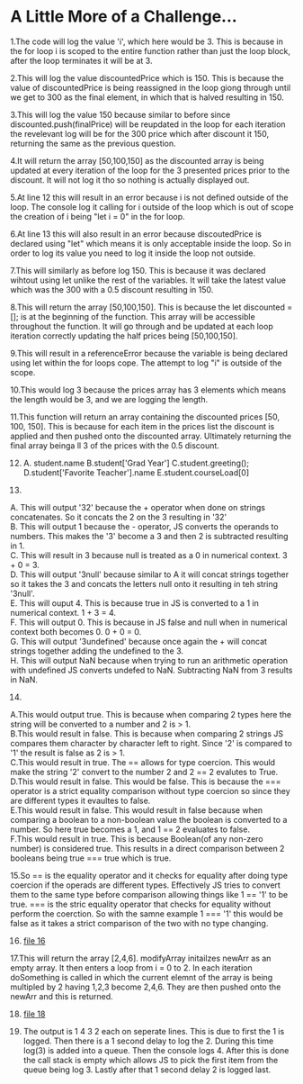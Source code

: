 # A Little More of a Challenge...

1.The code will log the value 'i', which here would be 3. This is because in the for loop i is scoped to the entire function rather than just the loop block, after the loop terminates it will be at 3.

2.This will log the value discountedPrice which is 150. This is because the value of discountedPrice is being reassigned in the loop giong through until we get to 300 as the final element, in which that is halved resulting in 150.

3.This will log the value 150 because similar to before since discounted.push(finalPrice) will be reupdated in the loop for each iteration the revelevant log will be for the 300 price which after discount it 150, returning the same as the previous question.

4.It will return the array [50,100,150] as the discounted array is being updated at every iteration of the loop for the 3 presented prices prior to the discount. It will not log it tho so nothing is actually displayed out.

5.At line 12 this will result in an error because i is not defined outside of the loop. The console log it calling for i outside of the loop which is out of scope the creation of i being "let i = 0" in the for loop.

6.At line 13 this will also result in an error because discoutedPrice is declared using "let" which means it is only acceptable inside the loop. So in order to log its value you need to log it inside the loop not outside.

7.This will similarly as before log 150. This is because it was declared wihtout using let unlike the rest of the variables. It will take the latest value which was the 300 with a 0.5 discount resulting in 150.

8.This will return the array [50,100,150]. This is because the let discounted = []; is at the beginning of the function. This array will be accessible throughout the function. It will go through and be updated at each loop iteration correctly updating the half prices being [50,100,150].

9.This will result in a referenceError because the variable is being declared using let within the for loops cope. The attempt to log "i" is outside of the scope.

10.This would log 3 because the prices array has 3 elements which means the length would be 3, and we are logging the length.

11.This function will return an array containing the discounted prices [50, 100, 150]. This is because for each item in the prices list the discount is applied and then pushed onto the discounted array. Ultimately returning the final array beinga ll 3 of the prices with the 0.5 discount.

12. A. student.name B.student['Grad Year'] C.student.greeting(); D.student['Favorite Teacher'].name E.student.courseLoad[0]

13.
A. This will output '32' because the + operator when done on strings concatenates. So it concats the 2 on the 3 resulting in '32' <br>
B. This will output 1 because the - operator, JS converts the operands to numbers. This makes the '3' become a 3 and then 2 is subtracted resulting in 1.<br>
C. This will result in 3 because null is treated as a 0 in numerical context. 3 + 0 = 3.<br>
D. This will output '3null' because similar to A it will concat strings together so it takes the 3 and concats the letters null onto it resulting in teh string '3null'.<br>
E. This will ouput 4. This is because true in JS is converted to a 1 in numerical context. 1 + 3 = 4.<br>
F. This will output 0. This is because in JS false and null when in numerical context both becomes 0. 0 + 0 = 0.<br>
G. This will output '3undefined' because once again the + will concat strings together adding the undefined to the 3.<br>
H. This will output NaN because when trying to run an arithmetic operation with undefined JS converts undefed to NaN. Subtracting NaN from 3 results in NaN.<br>

14.
A.This would output true. This is because when comparing 2 types here the string will be converted to a number and 2 is > 1.<br>
B.This would result in false. This is because when comparing 2 strings JS compares them character by character left to right. Since '2' is compared to '1' the result is false as 2 is > 1.<br>
C.This would result in true. The ==  allows for type coercion. This would make the string '2' convert to the number 2 and 2 == 2 evalutes to True.<br>
D.This would result in false. This would be false. This is because the === operator is a strict equality comparison without type coercion so since they are different types it evaultes to false.<br>
E.This would result in false. This would result in false because when comparing a boolean to a non-boolean value the boolean is converted to a number. So here true becomes a 1, and 1 == 2 evaluates to false.<br>
F.This would result in true. This is because Boolean(of any non-zero number) is considered true. This results in a direct comparison between 2 booleans being true === true which is true.<br>

15.So == is the equality operator and it checks for equality after doing type coercion if the operads are different types. Effectively JS tries to convert them to the same type before comparison allowing things like 1 == '1' to be true. === is the stric equality operator that checks for equality without perform the coerction. So with the samne example 1 === '1' this would be false as it takes a strict comparison of the two with no type changing.

16. [file 16](part2-question16.js)

17.This will return the array [2,4,6]. modifyArray initailzes newArr as an empty array. It then enters a loop from i = 0 to 2. In each iteration doSomething is called in which the current elemnt of the array is being multipled by 2 having 1,2,3 become 2,4,6. They are then pushed onto the newArr and this is returned.

18. [file 18](part2-question18.js)

19. The output is 1 4 3 2 each on seperate lines. This is due to first the 1 is logged. Then there is a 1 second delay to log the 2. During this time log(3) is added into a queue. Then the console logs 4. After this is done the call stack is empty which allows JS to pick the first item from the queue being log 3. Lastly after that 1 second delay 2 is logged last.

